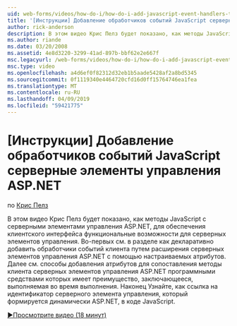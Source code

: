 ```yaml
---
uid: web-forms/videos/how-do-i/how-do-i-add-javascript-event-handlers-to-aspnet-server-controls
title: '[Инструкции] Добавление обработчиков событий JavaScript серверные элементы управления ASP.NET | Документация Майкрософт'
author: rick-anderson
description: В этом видео Крис Пелз будет показано, как методы JavaScript с серверными элементами управления ASP.NET, для обеспечения клиентского интерфейса функциональные возможности для контракту сервера...
ms.author: riande
ms.date: 03/20/2008
ms.assetid: 4e8d3220-3299-41ad-897b-bbf62e2e667f
msc.legacyurl: /web-forms/videos/how-do-i/how-do-i-add-javascript-event-handlers-to-aspnet-server-controls
msc.type: video
ms.openlocfilehash: a4d6ef0f82312d32eb1b5aade5428af2a8bd5345
ms.sourcegitcommit: 0f1119340e4464720cfd16d0ff15764746ea1fea
ms.translationtype: MT
ms.contentlocale: ru-RU
ms.lasthandoff: 04/09/2019
ms.locfileid: "59421775"
---
```

# <a name="how-do-i-add-javascript-event-handlers-to-aspnet-server-controls"></a>[Инструкции] Добавление обработчиков событий JavaScript серверные элементы управления ASP.NET

по [Крис Пелз](https://twitter.com/chrispels)

В этом видео Крис Пелз будет показано, как методы JavaScript с серверными элементами управления ASP.NET, для обеспечения клиентского интерфейса функциональные возможности для серверных элементов управления. Во-первых см. в разделе как декларативно добавить обработчики событий клиента путем расширения серверных элементов управления ASP.NET с помощью настраиваемых атрибутов. Далее см. способы добавления атрибутов для сопоставления методы клиента серверных элементов управления ASP.NET программными средствами которых имеет преимущество, заключающееся, выполняемая во время выполнения. Наконец Узнайте, как ссылка на идентификатор серверного элемента управления, который формируется динамически ASP.NET, в коде JavaScript.

[&#9654;Просмотрите видео (18 минут)](https://channel9.msdn.com/Blogs/ASP-NET-Site-Videos/how-do-i-add-javascript-event-handlers-to-aspnet-server-controls)
